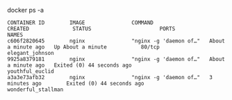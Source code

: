 docker ps -a


    CONTAINER ID        IMAGE               COMMAND                  CREATED              STATUS                      PORTS               NAMES
    c606f2820645        nginx               "nginx -g 'daemon of…"   About a minute ago   Up About a minute           80/tcp              elegant_johnson
    9925a8379181        nginx               "nginx -g 'daemon of…"   About a minute ago   Exited (0) 44 seconds ago                       youthful_euclid
    a3a3e73afb32        nginx               "nginx -g 'daemon of…"   3 minutes ago        Exited (0) 44 seconds ago                       wonderful_stallman